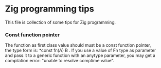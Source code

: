 # Zig programming tips

This file is collection of some tips for Zig programming.

### Const function pointer

The  function as first class value should must be a const function pointer, the type form is: *const fn(A) B . If you use a value of Fn type as parameter and pass it to a generic function with an anytype parameter, you may get a compilation error: "unable to resolve comptime value".

